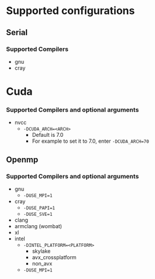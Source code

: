 # Supported configurations

## Serial 
### Supported Compilers
* gnu
* cray

# Cuda 
### Supported Compilers and optional arguments
* nvcc
    * `-DCUDA_ARCH=<ARCH>`
        * Default is 7.0
        * For example to set it to 7.0, enter `-DCUDA_ARCH=70`

## Openmp
### Supported Compilers and optional arguments
* gnu
    * `-DUSE_MPI=1`
* cray
    * `-DUSE_PAPI=1`
    * `-DUSE_SVE=1`
* clang
* armclang (wombat)
* xl
* intel
    * `-DINTEL_PLATFORM=<PLATFORM>`
        * skylake
        * avx_crossplatform
        * non_avx
    * `-DUSE_MPI=1`